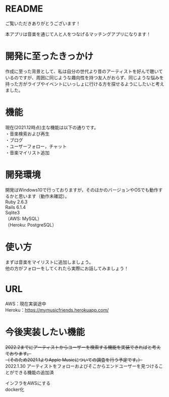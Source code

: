 # README

ご覧いただきありがとうございます！

本アプリは音楽を通じて人と人をつなげるマッチングアプリになります！

# 開発に至ったきっかけ
作成に至った背景として、私は自分の世代より昔のアーティストを好んで聴いているのですが、周囲に同じような趣向性を持つ友人がおらず、同じような悩みを持った方がライブやイベントにいっしょに行ける方を探せるようにしたいと考えました。

# 機能

現在(2021.12時点)主な機能は以下の通りです。<br>
・音楽検索および再生<br>
・ブログ<br>
・ユーザーフォロー，チャット<br>
・音楽マイリスト追加<br>

# 開発環境
開発はWindows10で行っておりますが，そのほかのバージョンやOSでも動作するかと思います（動作未確認）。<br>
Ruby 2.6.3<br>
Rails 6.1.4<br>
Sqlite3<br>
（AWS: MySQL）<br>
（Heroku: PostgreSQL）<br>

# 使い方
まずは音楽をマイリストに追加しましょう。<br>
他の方がフォローをしてくれたら実際にお話してみましょう！<br>

# URL
AWS：現在実装途中<br>
Heroku：https://mymusicfriends.herokuapp.com/<br>

# 今後実装したい機能
~~2022.2までにアーティストからユーザーを検索する機能を実装できればと考えております。<br>
（そのため2021.1よりApple Musicについての調査を行う予定です。）~~<br>
2022.1.30 アーティストをフォローおよびそこからエンドユーザーを見つけることができる機能の追加済<br>

インフラをAWSにする<br>
docker化<br>
